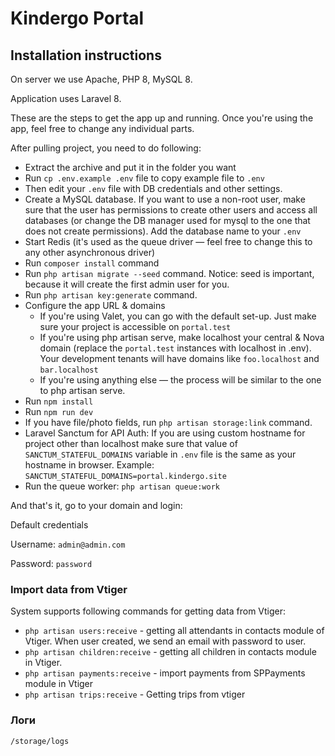 # Kindergo Portal

## Installation instructions

On server we use Apache, PHP 8, MySQL 8.

Application uses Laravel 8.

These are the steps to get the app up and running. Once you're using the app, feel free to change any individual parts.

After pulling project, you need to do following:

* Extract the archive and put it in the folder you want
* Run `cp .env.example .env` file to copy example file to `.env`
* Then edit your `.env` file with DB credentials and other settings.
* Create a MySQL database. If you want to use a non-root user, make sure that the user has permissions to create other users and access all databases (or change the DB manager used for mysql to the one that does not create permissions). Add the database name to your `.env`
* Start Redis (it's used as the queue driver — feel free to change this to any other asynchronous driver)
* Run `composer install` command
* Run `php artisan migrate --seed` command. Notice: seed is important, because it will create the first admin user for you.
* Run `php artisan key:generate` command.
* Configure the app URL & domains
    - If you're using Valet, you can go with the default set-up. Just make sure your project is accessible on `portal.test`
    - If you're using php artisan serve, make localhost your central & Nova domain (replace the `portal.test` instances with localhost in .env). Your development tenants will have domains like `foo.localhost` and `bar.localhost`
    - If you're using anything else — the process will be similar to the one to php artisan serve.
* Run `npm install`
* Run `npm run dev`
* If you have file/photo fields, run `php artisan storage:link` command.
* Laravel Sanctum for API Auth: If you are using custom hostname for project other than localhost make sure that value of `SANCTUM_STATEFUL_DOMAINS` variable in `.env` file is the same as your hostname in browser. Example: `SANCTUM_STATEFUL_DOMAINS=portal.kindergo.site`
* Run the queue worker: `php artisan queue:work`

And that's it, go to your domain and login:

Default credentials

Username: `admin@admin.com`

Password: `password`

### Import data from Vtiger

System supports following commands for getting data from Vtiger:

* `php artisan users:receive` - getting all attendants in contacts module of Vtiger. When user created, we send an email with password to user.
* `php artisan children:receive` - getting all children in contacts module in Vtiger.
* `php artisan payments:receive` - import payments from SPPayments module in Vtiger
* `php artisan trips:receive` - Getting trips from vtiger

### Логи
`/storage/logs`
